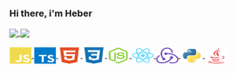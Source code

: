 ### Hi there, i'm Heber 

<div>
  <a href="https://github.com/heberRibeiro/" />
  <img align="center" height="180em" src="https://github-readme-stats.vercel.app/api?username=heberRibeiro&show_icons=true&theme=tokyonight&hide=issues)](https://github.com/heberRibeiro/github-readme-stats" />
 
  <img align="center" height="180em" src="https://github-readme-stats.vercel.app/api/top-langs/?username=heberRibeiro&theme=tokyonight&layout=compact&hide=java,TSQL&exclude_repo=store,jsp-mvc,learn-programming-fundamentals,dao-jdbc.github.io)](https://github.com/heberRibeiro/github-readme-stats" />
</div>
<br>

<div>
  <img align="center" alt-"JS height="30" width="40" src="https://github.com/devicons/devicon/blob/master/icons/javascript/javascript-plain.svg">
  <img align="center" alt-"JS height="30" width="40" src="https://github.com/devicons/devicon/blob/master/icons/typescript/typescript-plain.svg">
  <img align="center" alt-"JS height="30" width="40" src="https://github.com/devicons/devicon/blob/master/icons/html5/html5-plain.svg">
  <img align="center" alt-"JS height="30" width="40" src="https://github.com/devicons/devicon/blob/master/icons/css3/css3-plain.svg">
  <img align="center" alt-"JS height="30" width="40" src="https://github.com/devicons/devicon/blob/master/icons/nodejs/nodejs-plain.svg">
  <img align="center" alt-"JS height="30" width="40" src="https://github.com/devicons/devicon/blob/master/icons/react/react-original.svg">
  <img align="center" alt-"JS height="30" width="40" src="https://github.com/devicons/devicon/blob/master/icons/redux/redux-original.svg">
  <img align="center" alt-"JS height="30" width="40" src="https://github.com/devicons/devicon/blob/master/icons/python/python-original.svg">
  <img align="center" alt-"JS height="30" width="40" src="https://github.com/devicons/devicon/blob/master/icons/java/java-plain.svg"> 
</div>

 ##

<!--
**heberRibeiro/heberRibeiro** is a ✨ _special_ ✨ repository because its `README.md` (this file) appears on your GitHub profile.

Here are some ideas to get you started:

- 🔭 I’m currently working on ...
- 🌱 I’m currently learning ...
- 👯 I’m looking to collaborate on ...
- 🤔 I’m looking for help with ...
- 💬 Ask me about ...
- 📫 How to reach me: ...
- 😄 Pronouns: ...
- ⚡ Fun fact: ...
-->

